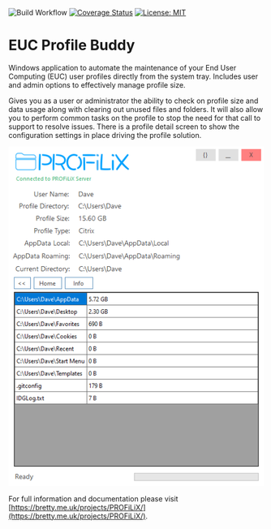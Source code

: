 ![Build Workflow](https://github.com/dbretty/PROFiLiX.Client/actions/workflows/build.yaml/badge.svg)
[![Coverage Status](https://coveralls.io/repos/github/dbretty/PROFiLiX.Client/badge.svg?branch=main)](https://coveralls.io/github/dbretty/PROFiLiX.Client?branch=main)
[![License: MIT](https://img.shields.io/badge/License-MIT-yellow.svg)](https://opensource.org/licenses/MIT)

# EUC Profile Buddy

Windows application to automate the maintenance of your End User Computing (EUC) user profiles directly from the system tray. Includes user and admin options to effectively manage profile size.

Gives you as a user or administrator the ability to check on profile size and data usage along with clearing out unused files and folders. It will also allow you to perform common tasks on the profile to stop the need for that call to support to resolve issues. There is a profile detail screen to show the configuration settings in place driving the profile solution.

![](/Images/PROFiLiX.png)

For full information and documentation please visit [https://bretty.me.uk/projects/PROFiLiX/](https://bretty.me.uk/projects/PROFiLiX/).
